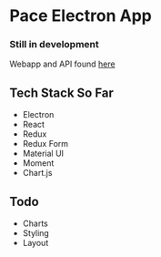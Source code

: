 # Pace Electron App

### Still in development
Webapp and API found [here](https://github.com/brodeynewman/pace)

## Tech Stack So Far

* Electron
* React
* Redux
* Redux Form
* Material UI
* Moment
* Chart.js

## Todo
* Charts
* Styling
* Layout
